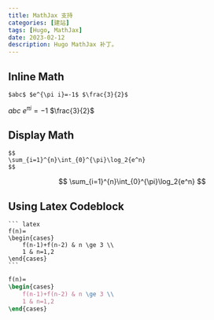 ```yaml
---
title: MathJax 支持
categories: [建站]
tags: [Hugo, MathJax]
date: 2023-02-12
description: Hugo MathJax 补丁。
---
```


## Inline Math

``` mathjax
$abc$ $e^{\pi i}=-1$ $\frac{3}{2}$
```

$abc$ $e^{\pi i}=-1$ $\frac{3}{2}$

## Display Math

``` mathjax {title=Example render = true}
$$
\sum_{i=1}^{n}\int_{0}^{\pi}\log_2{e^n}
$$
```

$$
\sum_{i=1}^{n}\int_{0}^{\pi}\log_2{e^n}
$$

## Using Latex Codeblock

    ``` latex
    f(n)=
    \begin{cases}
        f(n-1)+f(n-2) & n \ge 3 \\
        1 & n=1,2
    \end{cases}
    ```

``` latex
f(n)=
\begin{cases}
    f(n-1)+f(n-2) & n \ge 3 \\
    1 & n=1,2
\end{cases}
```